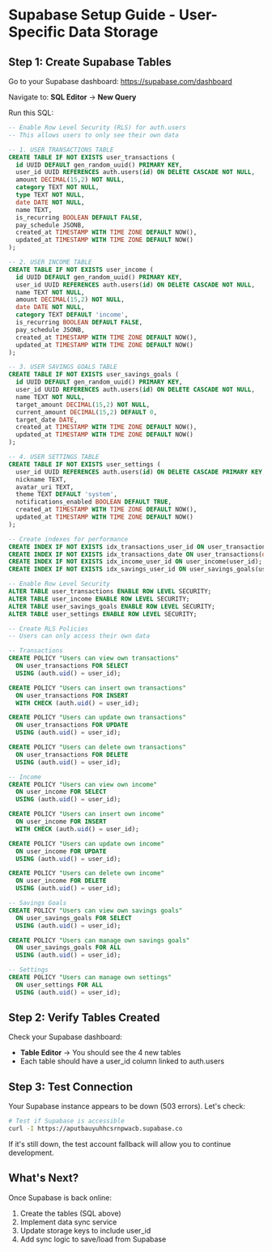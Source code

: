 # Supabase Setup Guide - User-Specific Data Storage

## Step 1: Create Supabase Tables

Go to your Supabase dashboard: https://supabase.com/dashboard

Navigate to: **SQL Editor** → **New Query**

Run this SQL:

```sql
-- Enable Row Level Security (RLS) for auth.users
-- This allows users to only see their own data

-- 1. USER TRANSACTIONS TABLE
CREATE TABLE IF NOT EXISTS user_transactions (
  id UUID DEFAULT gen_random_uuid() PRIMARY KEY,
  user_id UUID REFERENCES auth.users(id) ON DELETE CASCADE NOT NULL,
  amount DECIMAL(15,2) NOT NULL,
  category TEXT NOT NULL,
  type TEXT NOT NULL,
  date DATE NOT NULL,
  name TEXT,
  is_recurring BOOLEAN DEFAULT FALSE,
  pay_schedule JSONB,
  created_at TIMESTAMP WITH TIME ZONE DEFAULT NOW(),
  updated_at TIMESTAMP WITH TIME ZONE DEFAULT NOW()
);

-- 2. USER INCOME TABLE
CREATE TABLE IF NOT EXISTS user_income (
  id UUID DEFAULT gen_random_uuid() PRIMARY KEY,
  user_id UUID REFERENCES auth.users(id) ON DELETE CASCADE NOT NULL,
  name TEXT NOT NULL,
  amount DECIMAL(15,2) NOT NULL,
  date DATE NOT NULL,
  category TEXT DEFAULT 'income',
  is_recurring BOOLEAN DEFAULT FALSE,
  pay_schedule JSONB,
  created_at TIMESTAMP WITH TIME ZONE DEFAULT NOW(),
  updated_at TIMESTAMP WITH TIME ZONE DEFAULT NOW()
);

-- 3. USER SAVINGS GOALS TABLE
CREATE TABLE IF NOT EXISTS user_savings_goals (
  id UUID DEFAULT gen_random_uuid() PRIMARY KEY,
  user_id UUID REFERENCES auth.users(id) ON DELETE CASCADE NOT NULL,
  name TEXT NOT NULL,
  target_amount DECIMAL(15,2) NOT NULL,
  current_amount DECIMAL(15,2) DEFAULT 0,
  target_date DATE,
  created_at TIMESTAMP WITH TIME ZONE DEFAULT NOW(),
  updated_at TIMESTAMP WITH TIME ZONE DEFAULT NOW()
);

-- 4. USER SETTINGS TABLE
CREATE TABLE IF NOT EXISTS user_settings (
  user_id UUID REFERENCES auth.users(id) ON DELETE CASCADE PRIMARY KEY,
  nickname TEXT,
  avatar_uri TEXT,
  theme TEXT DEFAULT 'system',
  notifications_enabled BOOLEAN DEFAULT TRUE,
  created_at TIMESTAMP WITH TIME ZONE DEFAULT NOW(),
  updated_at TIMESTAMP WITH TIME ZONE DEFAULT NOW()
);

-- Create indexes for performance
CREATE INDEX IF NOT EXISTS idx_transactions_user_id ON user_transactions(user_id);
CREATE INDEX IF NOT EXISTS idx_transactions_date ON user_transactions(date DESC);
CREATE INDEX IF NOT EXISTS idx_income_user_id ON user_income(user_id);
CREATE INDEX IF NOT EXISTS idx_savings_user_id ON user_savings_goals(user_id);

-- Enable Row Level Security
ALTER TABLE user_transactions ENABLE ROW LEVEL SECURITY;
ALTER TABLE user_income ENABLE ROW LEVEL SECURITY;
ALTER TABLE user_savings_goals ENABLE ROW LEVEL SECURITY;
ALTER TABLE user_settings ENABLE ROW LEVEL SECURITY;

-- Create RLS Policies
-- Users can only access their own data

-- Transactions
CREATE POLICY "Users can view own transactions"
  ON user_transactions FOR SELECT
  USING (auth.uid() = user_id);

CREATE POLICY "Users can insert own transactions"
  ON user_transactions FOR INSERT
  WITH CHECK (auth.uid() = user_id);

CREATE POLICY "Users can update own transactions"
  ON user_transactions FOR UPDATE
  USING (auth.uid() = user_id);

CREATE POLICY "Users can delete own transactions"
  ON user_transactions FOR DELETE
  USING (auth.uid() = user_id);

-- Income
CREATE POLICY "Users can view own income"
  ON user_income FOR SELECT
  USING (auth.uid() = user_id);

CREATE POLICY "Users can insert own income"
  ON user_income FOR INSERT
  WITH CHECK (auth.uid() = user_id);

CREATE POLICY "Users can update own income"
  ON user_income FOR UPDATE
  USING (auth.uid() = user_id);

CREATE POLICY "Users can delete own income"
  ON user_income FOR DELETE
  USING (auth.uid() = user_id);

-- Savings Goals
CREATE POLICY "Users can view own savings goals"
  ON user_savings_goals FOR SELECT
  USING (auth.uid() = user_id);

CREATE POLICY "Users can manage own savings goals"
  ON user_savings_goals FOR ALL
  USING (auth.uid() = user_id);

-- Settings
CREATE POLICY "Users can manage own settings"
  ON user_settings FOR ALL
  USING (auth.uid() = user_id);
```

## Step 2: Verify Tables Created

Check your Supabase dashboard:
- **Table Editor** → You should see the 4 new tables
- Each table should have a user_id column linked to auth.users

## Step 3: Test Connection

Your Supabase instance appears to be down (503 errors). Let's check:

```bash
# Test if Supabase is accessible
curl -I https://aputbauyuhhcsrnpwacb.supabase.co
```

If it's still down, the test account fallback will allow you to continue development.

## What's Next?

Once Supabase is back online:
1. Create the tables (SQL above)
2. Implement data sync service
3. Update storage keys to include user_id
4. Add sync logic to save/load from Supabase


